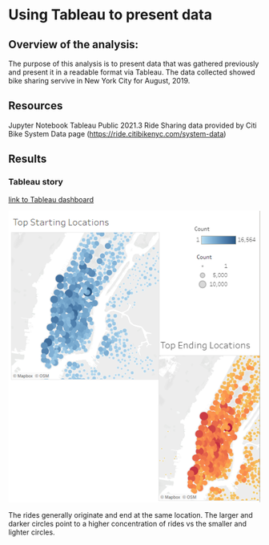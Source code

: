 # Using Tableau to present data

## Overview of the analysis:

The purpose of this analysis is to present data that was gathered previously and present it in a readable format via Tableau. The data collected showed bike sharing servive in New York City for August, 2019.

## Resources

Jupyter Notebook
Tableau Public 2021.3
Ride Sharing data provided by Citi Bike System Data page (https://ride.citibikenyc.com/system-data)

## Results

### Tableau story

[link to Tableau dashboard](https://public.tableau.com/app/profile/harry.mohabir/viz/NYC_CitiBike_Visualizations_16387611210080/Overallfindings)

![Weather Vacation](https://github.com/hmohabir/NYC_Citibike/blob/main/Starting%20and%20ending%20locations.PNG)

The rides generally originate and end at the same location. The larger and darker circles point to a higher concentration of rides vs the smaller and lighter circles.

